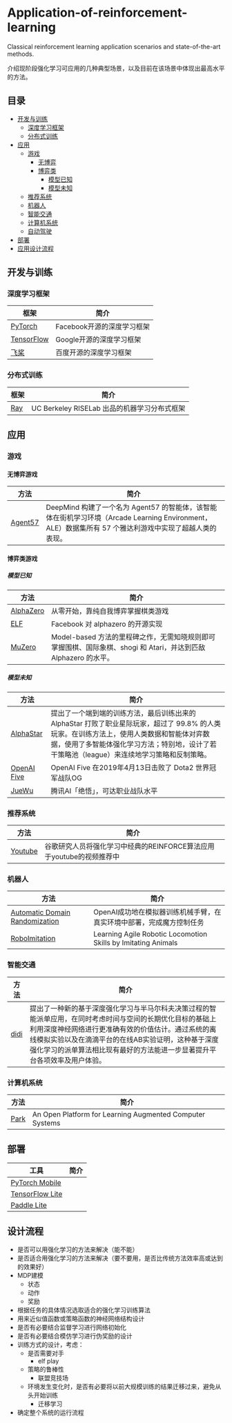 # Application-of-reinforcement-learning
Classical reinforcement learning application scenarios and state-of-the-art methods.


介绍现阶段强化学习可应用的几种典型场景，以及目前在该场景中体现出最高水平的方法。

## 目录

* [开发与训练](#开发与训练)
    * [深度学习框架](#深度学习框架)
    * [分布式训练](#分布式训练)
* [应用](#应用)
    * [游戏](#游戏)
      * [无博弈](#无博弈游戏)
      * [博弈类](#博弈类游戏)
        * [模型已知](#模型已知)
        * [模型未知](#模型未知)
    * [推荐系统](#推荐系统)
    * [机器人](#机器人)
    * [智能交通](#智能交通)
    * [计算机系统](#计算机系统)
    * [自动驾驶](#自动驾驶)
* [部署](#部署)
* [应用设计流程](#设计流程)


## 开发与训练

### 深度学习框架

| 框架                                                         | 简介                                                         |
| ------------------------------------------------------------ | ------------------------------------------------------------ |
| [PyTorch](https://pytorch.org/) | Facebook开源的深度学习框架 |
| [TensorFlow](https://www.tensorflow.org/) | Google开源的深度学习框架 |
| [飞桨](https://www.paddlepaddle.org.cn/) | 百度开源的深度学习框架 |


### 分布式训练

| 框架                                                         | 简介                                                         |
| ------------------------------------------------------------ | ------------------------------------------------------------ |
| [Ray](https://ray.io/) | UC Berkeley RISELab 出品的机器学习分布式框架 |

## 应用

### 游戏

#### 无博弈游戏

| 方法                                                         | 简介                                                         |
| ------------------------------------------------------------ | ------------------------------------------------------------ |
| [Agent57](https://deepmind.com/blog/article/Agent57-Outperforming-the-human-Atari-benchmark) | DeepMind 构建了一个名为 Agent57 的智能体，该智能体在街机学习环境（Arcade Learning Environment，ALE）数据集所有 57 个雅达利游戏中实现了超越人类的表现。 |


#### 博弈类游戏

##### 模型已知
| 方法                                                         | 简介                                                         |
| ------------------------------------------------------------ | ------------------------------------------------------------ |
| [AlphaZero](https://deepmind.com/blog/article/alphazero-shedding-new-light-grand-games-chess-shogi-and-go) | 从零开始，靠纯自我博弈掌握棋类游戏 |
| [ELF](https://github.com/pytorch/ELF) | Facebook 对 alphazero 的开源实现 |
| [MuZero](https://deepmind.com/blog/article/muzero-mastering-go-chess-shogi-and-atari-without-rules) | Model-based 方法的里程碑之作，无需知晓规则即可掌握围棋、国际象棋、shogi 和 Atari，并达到匹敌 Alphazero 的水平。  |


##### 模型未知

| 方法                                                         | 简介                                                         |
| ------------------------------------------------------------ | ------------------------------------------------------------ |
| [AlphaStar](https://deepmind.com/blog/article/alphastar-mastering-real-time-strategy-game-starcraft-ii) | 提出了一个端到端的训练方法，最后训练出来的 AlphaStar 打败了职业星际玩家，超过了 99.8% 的人类玩家。在训练方法上，使用人类数据和智能体对弈数据，使用了多智能体强化学习方法；特别地，设计了若干策略池（league）来连续地学习策略和反制策略。 |
| [OpenAI Five](https://openai.com/blog/openai-five/) | OpenAI Five 在2019年4月13日击败了 Dota2 世界冠军战队OG |
| [JueWu](https://arxiv.org/pdf/2011.12692v1.pdf) | 腾讯AI「绝悟」，可达职业战队水平 |

### 推荐系统

| 方法                                                         | 简介                                                         |
| ------------------------------------------------------------ | ------------------------------------------------------------ |
| [Youtube](https://arxiv.org/pdf/1812.02353.pdf) | 谷歌研究人员将强化学习中经典的REINFORCE算法应用于youtube的视频推荐中 |

### 机器人

| 方法                                                         | 简介                                                         |
| ------------------------------------------------------------ | ------------------------------------------------------------ |
| [Automatic Domain Randomization](https://openai.com/blog/solving-rubiks-cube/) | OpenAI成功地在模拟器训练机械手臂，在真实环境中部署，完成魔方控制任务 |
| [RoboImitation](https://xbpeng.github.io/projects/Robotic_Imitation/index.html) | Learning Agile Robotic Locomotion Skills by Imitating Animals |

### 智能交通

| 方法                                                         | 简介                                                         |
| ------------------------------------------------------------ | ------------------------------------------------------------ |
| [didi](https://www.kdd.org/kdd2019/accepted-papers/view/a-deep-value-network-based-approach-for-multi-driver-order-dispatching#!) | 提出了一种新的基于深度强化学习与半马尔科夫决策过程的智能派单应用，在同时考虑时间与空间的长期优化目标的基础上利用深度神经网络进行更准确有效的价值估计。通过系统的离线模拟实验以及在滴滴平台的在线AB实验证明，这种基于深度强化学习的派单算法相比现有最好的方法能进一步显著提升平台各项效率及用户体验。 |

### 计算机系统

| 方法                                                         | 简介                                                         |
| ------------------------------------------------------------ | ------------------------------------------------------------ |
| [Park](http://people.csail.mit.edu/hongzi/content/publications/Park-NIPS19.pdf) | An Open Platform for Learning Augmented Computer Systems |



## 部署

| 工具                                                         | 简介                                                         |
| ------------------------------------------------------------ | ------------------------------------------------------------ |
| [PyTorch Mobile](https://pytorch.org/mobile/home/) |  |
| [TensorFlow Lite](https://www.tensorflow.org/lite/) |  |
| [Paddle Lite](https://www.paddlepaddle.org.cn/paddle/paddlelite) |  |


## 设计流程

* 是否可以用强化学习的方法来解决（能不能）
* 是否适合用强化学习的方法来解决（要不要用，是否比传统方法效率高或达到的效果好）
* MDP建模
    * 状态
    * 动作
    * 奖励
* 根据任务的具体情况选取适合的强化学习训练算法
* 用来近似值函数或策略函数的神经网络结构设计
* 是否有必要结合监督学习进行网络初始化
* 是否有必要结合模仿学习进行伪奖励的设计
* 训练方式的设计，考虑：
    * 是否需要对手
        * elf play
    * 策略的鲁棒性
        * 联盟竞技场
    * 环境发生变化时，是否有必要将以前大规模训练的结果迁移过来，避免从头开始训练
        * 迁移学习
* 确定整个系统的运行流程
